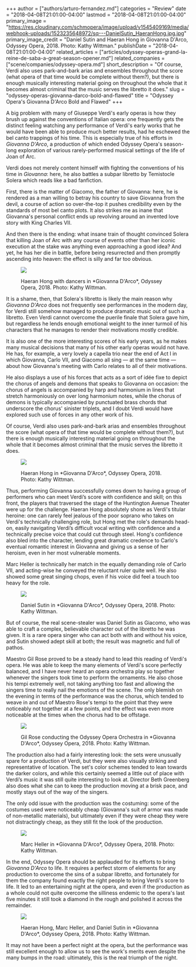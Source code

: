 +++
author = ["authors/arturo-fernandez.md"]
categories = "Review"
date = "2018-04-08T21:01:00-04:00"
lastmod = "2018-04-08T21:01:00-04:00"
primary_image = "https://res.cloudinary.com/schmopera/image/upload/v1545409169/media/webhook-uploads/1523235648972/sq---DanielSutin_HaeranHong.jpg.jpg"
primary_image_credit = "Daniel Sutin and Haeran Hong in Giovanna D'Arco, Odyssey Opera, 2018. Photo: Kathy Wittman."
publishDate = "2018-04-08T21:01:00-04:00"
related_articles = ["articles/odyssey-operas-grand-la-reine-de-saba-a-great-season-opener.md"]
related_companies = ["scene/companies/odyssey-opera.md"]
short_description = "Of course, Verdi also uses park-and-bark arias and ensembles throughout the score (what opera of that time would be complete without them?), but there is enough musically interesting material going on throughout the whole that it becomes almost criminal that the music serves the libretto it does."
slug = "odyssey-operas-giovanna-darco-bold-and-flawed"
title = "Odyssey Opera&#039;s Giovanna D&#039;Arco Bold and Flawed"
+++

A big problem with many of Giuseppe Verdi's early operas is how they brush up against the conventions of Italian opera: one frequently gets the distinct feeling watching any performance of Verdi's early works that he would have been able to produce much better results, had he eschewed the bel canto trappings of his time. This is especially true of his efforts in *Giovanna D'Arco*, a production of which ended Odyssey Opera's season-long exploration of various rarely-performed musical settings of the life of Joan of Arc.

Verdi does not merely content himself with fighting the conventions of his time in *Giovanna*: here, he also battles a subpar libretto by Temistocle Solera which reads like a bad fanfiction.

First, there is the matter of Giacomo, the father of Giovanna: here, he is rendered as a man willing to betray his country to save Giovanna from the devil, a course of action so over-the-top it pushes credibility even by the standards of most bel canto plots. It also strikes me as inane that Giovanna's personal conflict ends up revolving around an invented love story with King Charles VII. 

And then there is the ending: what insane train of thought convinced Solera that killing Joan of Arc with any course of events other than her iconic execution at the stake was anything even approaching a good idea? And yet, he has her die in battle, before being resurrected and then promptly ascending into heaven: the effect is silly and far too obvious.

<figure data-type="image">

![](https://res.cloudinary.com/schmopera/image/upload/v1545409169/media/webhook-uploads/1523235431793/HaeranHong_withDancers.jpg.jpg)
<figcaption>Haeran Hong with dancers in *Giovanna D'Arco*, Odyssey Opera, 2018. Photo: Kathy Wittman.</figcaption>
</figure>

It is a shame, then, that Solera's libretto is likely the main reason why *Giovanna D'Arco* does not frequently see performances in the modern day, for Verdi still somehow managed to produce dramatic music out of such a libretto. Even Verdi cannot overcome the puerile finale that Solera gave him, but regardless he lends enough emotional weight to the inner turmoil of his characters that he manages to render their motivations mostly credible. 

It is also one of the more interesting scores of his early years, as he makes many musical decisions that many of his other early operas would not have. He has, for example, a very lovely a capella trio near the end of Act I in which Giovanna, Carlo VII, and Giacomo all sing — at the same time — about how Giovanna's meeting with Carlo relates to all of their motivations. 

He also displays a use of his forces that acts as a sort of idée fixe to depict the chorus of angels and demons that speaks to Giovanna on occasion: the chorus of angels is accompanied by harp and harmonium in lines that stretch harmoniously on over long harmonium notes, while the chorus of demons is typically accompanied by punctuated brass chords that underscore the chorus' sinister triplets, and I doubt Verdi would have explored such use of forces in any other work of his. 

Of course, Verdi also uses park-and-bark arias and ensembles throughout the score (what opera of that time would be complete without them?), but there is enough musically interesting material going on throughout the whole that it becomes almost criminal that the music serves the libretto it does.

<figure data-type="image">

![](https://res.cloudinary.com/schmopera/image/upload/v1545409169/media/webhook-uploads/1523235421377/HaeranHong_4.jpg.jpg)
<figcaption>Haeran Hong in *Giovanna D'Arco*, Odyssey Opera, 2018. Photo: Kathy Wittman.</figcaption>
</figure>

Thus, performing Giovanna successfully comes down to having a group of performers who can meet Verdi’s score with confidence and skill; on this front, the players that traversed the stage of the Huntington Avenue Theater were up for the challenge. Haeran Hong absolutely shone as Verdi's titular heroine: one can rarely feel jealous of the poor soprano who takes on Verdi's technically challenging role, but Hong met the role's demands head-on, easily navigating Verdi’s difficult vocal writing with confidence and a technically precise voice that could cut through steel. Hong's confidence also bled into the character, lending great dramatic credence to Carlo's eventual romantic interest in Giovanna and giving us a sense of her heroism, even in her most vulnerable moments. 

Marc Heller is technically her match in the equally demanding role of Carlo VII, and acting-wise he conveyed the reluctant ruler quite well. He also showed some great singing chops, even if his voice did feel a touch too heavy for the role. 

<figure data-type="image">

![](https://res.cloudinary.com/schmopera/image/upload/v1545409169/media/webhook-uploads/1523235472836/DanielSutin_1.jpg.jpg)
<figcaption>Daniel Sutin in *Giovanna D'Arco*, Odyssey Opera, 2018. Photo: Kathy Wittman.</figcaption>
</figure>

But of course, the real scene-stealer was Daniel Sutin as Giacomo, who was able to craft a complex, believable character out of the libretto he was given. It is a rare opera singer who can act both with and without his voice, and Sutin showed adept skill at both; the result was magnetic and full of pathos.

Maestro Gil Rose proved to be a steady hand to lead this reading of Verdi's opera. He was able to keep the many elements of Verdi's score perfectly balanced, and I have never heard an opera orchestra play so together whenever the singers took time to perform the ornaments. He also chose his tempi extremely well, not taking anything too fast and allowing the singers time to really nail the emotions of the scene. The only blemish on the evening in terms of the performance was the chorus, which tended to weave in and out of Maestro Rose's tempi to the point that they were noticeably not together at a few points, and the effect was even more noticeable at the times when the chorus had to be offstage.

<figure data-type="image">

![](https://res.cloudinary.com/schmopera/image/upload/v1545409169/media/webhook-uploads/1523235481540/Gil-Rose-Conducting-Odyssey-Opera-Orchestra.jpg.jpg)
<figcaption>Gil Rose conducting the Odyssey Opera Orchestra in *Giovanna D'Arco*, Odyssey Opera, 2018. Photo: Kathy Wittman.</figcaption>
</figure>

The production also had a fairly interesting look: the sets were unusually spare for a production of Verdi, but they were also visually striking and representative of location. The set's color schemes tended to lean towards the darker colors, and while this certainly seemed a little out of place with Verdi’s music it was still quite interesting to look at. Director Beth Greenberg also does what she can to keep the production moving at a brisk pace, and mostly stays out of the way of the singers. 

The only odd issue with the production was the costuming: some of the costumes used were noticeably cheap (Giovanna's suit of armor was made of non-metallic materials), but ultimately even if they were cheap they were not distractingly cheap, as they still fit the look of the production.

<figure data-type="image">

![](https://res.cloudinary.com/schmopera/image/upload/v1545409169/media/webhook-uploads/1523235464595/MarcHeller_4.jpg.jpg)
<figcaption>Marc Heller in *Giovanna D'Arco*, Odyssey Opera, 2018. Photo: Kathy Wittman.</figcaption>
</figure>

In the end, Odyssey Opera should be applauded for its efforts to bring *Giovanna D'Arco* to life. It requires a perfect storm of elements for any production to overcome the sins of a subpar libretto, and fortunately for them the company found exactly the right people to bring Verdi's score to life. It led to an entertaining night at the opera, and even if the production as a whole could not quite overcome the silliness endemic to the opera's last five minutes it still took a diamond in the rough and polished it across the remainder. 

<figure data-type="image">

![](https://res.cloudinary.com/schmopera/image/upload/v1545409169/media/webhook-uploads/1523235449779/HaeranHong_MarcHeller_DanielSutin-ltor.jpg.jpg)
<figcaption>Haeran Hong, Marc Heller, and Daniel Sutin in *Giovanna D'Arco*, Odyssey Opera, 2018. Photo: Kathy Wittman.</figcaption>
</figure>

It may not have been a perfect night at the opera, but the performance was still excellent enough to allow us to see the work's merits even despite the many bumps in the road: ultimately, this is the real triumph of the night.
